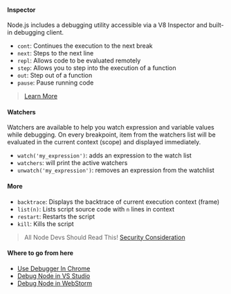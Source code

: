 #### Inspector
Node.js includes a debugging utility accessible via a V8 Inspector and built-in debugging client.

- `cont`: Continues the execution to the next break
- `next`: Steps to the next line
- `repl`: Allows code to be evaluated remotely
- `step`: Allows you to step into the execution of a function
- `out`: Step out of a function
- `pause`: Pause running code 

> [Learn More](https://nodejs.org/api/debugger.html)

#### Watchers
Watchers are available to help you watch expression and variable values while debugging. On every breakpoint, item from the watchers list will be evaluated in the current context (scope) and displayed immediately.

- `watch('my_expression')`: adds an expression to the watch list
- `watchers`:  will print the active watchers
- `unwatch('my_expression')`: removes an expression from the watchlist

#### More
- `backtrace`: Displays the backtrace of current execution context (frame)
- `list(n)`: Lists script source code with `n` lines in context
- `restart`: Restarts the script
- `kill`: Kills the script


> All Node Devs Should Read This! [Security Consideration](https://nodejs.org/en/docs/guides/debugging-getting-started/)

#### Where to go from here
- [Use Debugger In Chrome](https://nodejs.org/api/debugger.html#debugger_advanced_usage)
- [Debug Node in VS Studio](https://www.youtube.com/watch?v=2oFKNL7vYV8)
- [Debug Node in WebStorm](https://www.jetbrains.com/help/webstorm/running-and-debugging-node-js.html)
